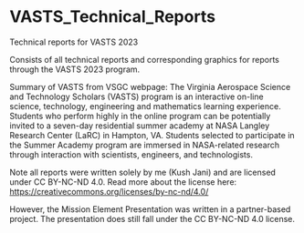 # VASTS_Technical_Reports
Technical reports for VASTS 2023

Consists of all technical reports and corresponding graphics for reports through the VASTS 2023 program. 

Summary of VASTS from VSGC webpage: 
The Virginia Aerospace Science and Technology Scholars (VASTS) program is an interactive on-line science, technology, engineering and mathematics learning experience. Students who perform highly in the online program can be potentially invited to a seven-day residential summer academy at NASA Langley Research Center (LaRC) in Hampton, VA. Students selected to participate in the Summer Academy program are immersed in NASA-related research through interaction with scientists, engineers, and technologists.

Note all reports were written solely by me (Kush Jani) and are licensed under CC BY-NC-ND 4.0. Read more about the license here: https://creativecommons.org/licenses/by-nc-nd/4.0/

However, the Mission Element Presentation was written in a partner-based project. The presentation does still fall under the CC BY-NC-ND 4.0 license. 
